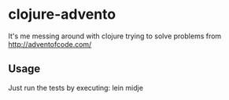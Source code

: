 # clojure-advento

It's me messing around with clojure trying to solve problems from http://adventofcode.com/

## Usage

Just run the tests by executing: lein midje
